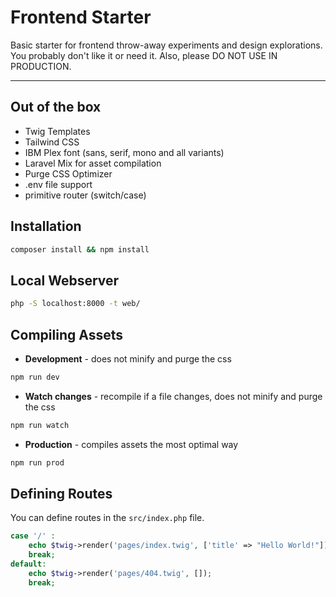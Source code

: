 # Frontend Starter
Basic starter for frontend throw-away experiments and design explorations. You probably don't like it or need it. Also, please DO NOT USE IN PRODUCTION.

------

## Out of the box
- Twig Templates
- Tailwind CSS 
- IBM Plex font (sans, serif, mono and all variants)
- Laravel Mix for asset compilation
- Purge CSS Optimizer
- .env file support
- primitive router (switch/case)

## Installation
```bash
composer install && npm install
```

## Local Webserver
```bash
php -S localhost:8000 -t web/
```

## Compiling Assets
- **Development** - does not minify and purge the css
```bash
npm run dev
```
- **Watch changes** - recompile if a file changes, does not minify and purge the css
```bash
npm run watch
```
- **Production** - compiles assets the most optimal way
```bash
npm run prod
```

## Defining Routes
You can define routes in the ```src/index.php``` file. 
```php
case '/' :
    echo $twig->render('pages/index.twig', ['title' => "Hello World!"]);
    break;
default:
    echo $twig->render('pages/404.twig', []);
    break;
```